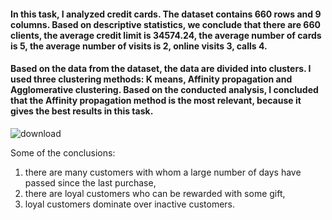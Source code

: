 #### In this task, I analyzed credit cards. The dataset contains 660 rows and 9 columns. Based on descriptive statistics, we conclude that there are 660 clients, the average credit limit is 34574.24, the average number of cards is 5, the average number of visits is 2, online visits 3, calls 4.
#### Based on the data from the dataset, the data are divided into clusters. I used three clustering methods: K means, Affinity propagation and Agglomerative clustering. Based on the conducted analysis, I concluded that the Affinity propagation method is the most relevant, because it gives the best results in this task.
![download](https://user-images.githubusercontent.com/87364202/125600402-025a9fda-5fc6-4ed3-b6bd-5123c2c65a7f.png)

Some of the conclusions:
1. there are many customers with whom a large number of days have passed since the last purchase,
2. there are loyal customers who can be rewarded with some gift,
3. loyal customers dominate over inactive customers.
